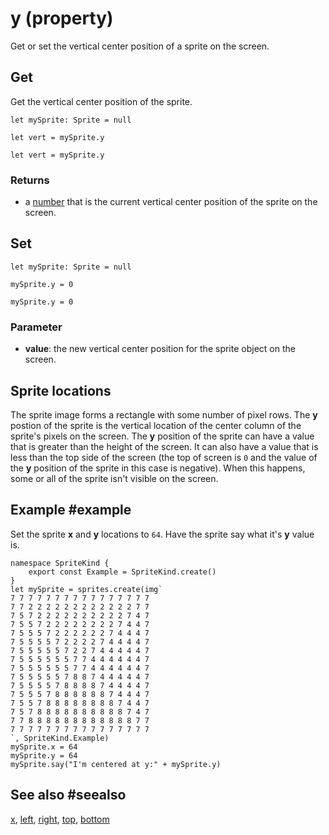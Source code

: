# y (property)

Get or set the vertical center position of a sprite on the screen.

## Get

Get the vertical center position of the sprite.

```block
let mySprite: Sprite = null

let vert = mySprite.y
```

```typescript-ignore
let vert = mySprite.y
```

### Returns

* a [number](/types/number) that is the current vertical center position of the sprite on the screen.

## Set

```block
let mySprite: Sprite = null

mySprite.y = 0
```

```typescript-ignore
mySprite.y = 0
```

### Parameter

* **value**: the new vertical center position for the sprite object on the screen.

## Sprite locations

The sprite image forms a rectangle with some number of pixel rows. The **y** postion of the sprite is the vertical location of the center column of the sprite's pixels on the screen. The **y** position of the sprite can have a value that is greater than the height of the screen. It can also have a value that is less than the top side of the screen (the top of screen is `0` and the value of the **y** position of the sprite in this case is negative). When this happens, some or all of the sprite isn't visible on the screen.

## Example #example

Set the sprite **x** and **y** locations to `64`. Have the sprite say what it's **y** value is.

```blocks
namespace SpriteKind {
    export const Example = SpriteKind.create()
}
let mySprite = sprites.create(img`
7 7 7 7 7 7 7 7 7 7 7 7 7 7 7 7 
7 7 2 2 2 2 2 2 2 2 2 2 2 2 7 7 
7 5 7 2 2 2 2 2 2 2 2 2 2 7 4 7 
7 5 5 7 2 2 2 2 2 2 2 2 7 4 4 7 
7 5 5 5 7 2 2 2 2 2 2 7 4 4 4 7 
7 5 5 5 5 7 2 2 2 2 7 4 4 4 4 7 
7 5 5 5 5 5 7 2 2 7 4 4 4 4 4 7 
7 5 5 5 5 5 5 7 7 4 4 4 4 4 4 7 
7 5 5 5 5 5 5 7 7 4 4 4 4 4 4 7 
7 5 5 5 5 5 7 8 8 7 4 4 4 4 4 7 
7 5 5 5 5 7 8 8 8 8 7 4 4 4 4 7 
7 5 5 5 7 8 8 8 8 8 8 7 4 4 4 7 
7 5 5 7 8 8 8 8 8 8 8 8 7 4 4 7 
7 5 7 8 8 8 8 8 8 8 8 8 8 7 4 7 
7 7 8 8 8 8 8 8 8 8 8 8 8 8 7 7 
7 7 7 7 7 7 7 7 7 7 7 7 7 7 7 7 
`, SpriteKind.Example)
mySprite.x = 64
mySprite.y = 64
mySprite.say("I'm centered at y:" + mySprite.y)
```

## See also #seealso

[x](/reference/sprites/sprite/x),
[left](/reference/sprites/sprite/left),
[right](/reference/sprites/sprite/right),
[top](/reference/sprites/sprite/top),
[bottom](/reference/sprites/sprite/bottom)
